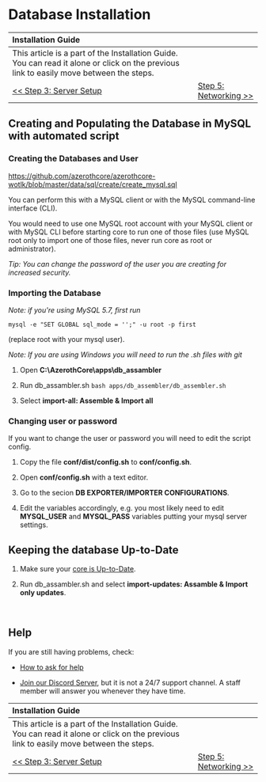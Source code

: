 # Database Installation

| Installation Guide | |
| :- | :- |
| This article is a part of the Installation Guide. You can read it alone or click on the previous link to easily move between the steps. |
| [<< Step 3: Server Setup](server-setup.md) | [Step 5: Networking >>](networking.md) |

## Creating and Populating the Database in MySQL with automated script

### Creating the Databases and User

https://github.com/azerothcore/azerothcore-wotlk/blob/master/data/sql/create/create_mysql.sql

You can perform this with a MySQL client or with the MySQL command-line interface (CLI).

You would need to use one MySQL root account with your MySQL client or with MySQL CLI before starting core to run one of those files (use MySQL root only to import one of those files, never run core as root or administrator).

*Tip: You can change the password of the user you are creating for increased security.*

### Importing the Database

*Note: if you're using MySQL 5.7, first run*

```
mysql -e "SET GLOBAL sql_mode = '';" -u root -p first
```

(replace root with your mysql user).

*Note: If you are using Windows you will need to run the .sh files with git*

1. Open **C:\AzerothCore\apps\db_assambler**

1. Run db_assambler.sh `bash apps/db_assembler/db_assembler.sh`

1. Select **import-all: Assemble & Import all**

### Changing user or password

If you want to change the user or password you will need to edit the script config.

1. Copy the file **conf/dist/config.sh** to **conf/config.sh**.

1. Open **conf/config.sh** with a text editor.

1. Go to the secion **DB EXPORTER/IMPORTER CONFIGURATIONS**.

1. Edit the variables accordingly, e.g. you most likely need to edit **MYSQL_USER** and **MYSQL_PASS** variables putting your mysql server settings.

## Keeping the database Up-to-Date

1. Make sure your [core is Up-to-Date](core-installation.md).

1. Run db_assambler.sh and select **import-updates: Assamble & Import only updates**.

<br>

## Help

If you are still having problems, check:

* [How to ask for help](How-to-ask-for-help.md)

* [Join our Discord Server](https://discord.gg/gkt4y2x), but it is not a 24/7 support channel. A staff member will answer you whenever they have time.

| Installation Guide | |
| :- | :- |
| This article is a part of the Installation Guide. You can read it alone or click on the previous link to easily move between the steps. |
| [<< Step 3: Server Setup](server-setup.md) | [Step 5: Networking >>](networking.md) |
